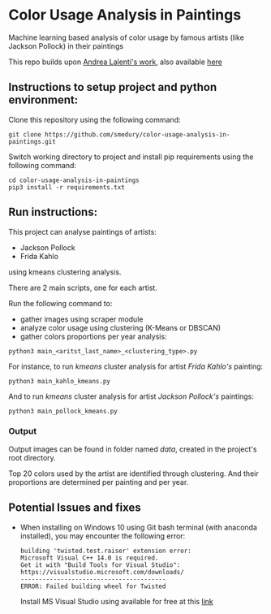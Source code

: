# Color Usage Analysis in Paintings

Machine learning based analysis of color usage by famous artists (like Jackson Pollock) in their paintings

This repo builds upon [Andrea Lalenti's work](https://towardsdatascience.com/clustering-pollock-1ec24c9cf447), also available [here](https://gitlab.com/andrea.ialenti/pollock-analysis/-/tree/master/)

## Instructions to setup project and python environment:

Clone this repository using the following command:

```console
git clone https://github.com/smedury/color-usage-analysis-in-paintings.git
```

Switch working directory to project and install pip requirements using the following command:

```console
cd color-usage-analysis-in-paintings
pip3 install -r requirements.txt
```

## Run instructions:

This project can analyse paintings of artists:
- Jackson Pollock
- Frida Kahlo 

using kmeans clustering analysis.

There are 2 main scripts, one for each artist.

Run the following command to:
- gather images using scraper module 
- analyze color usage using clustering (K-Means or DBSCAN)
- gather colors proportions per year analysis:

```console
python3 main_<aritst_last_name>_<clustering_type>.py
```

For instance, to run *kmeans* cluster analysis for artist *Frida Kahlo's* painting:

```console
python3 main_kahlo_kmeans.py
```
And to run *kmeans* cluster analysis for artist *Jackson Pollock's* paintings:
```console
python3 main_pollock_kmeans.py
```

### Output

Output images can be found in folder named *data*, created in the project's root directory.

Top 20 colors used by the artist are identified through clustering. And their proportions are determined per painting and per year.

## Potential Issues and fixes

- When installing on Windows 10 using Git bash terminal (with anaconda installed), you may encounter the following error:

    ```console
    building 'twisted.test.raiser' extension error: 
    Microsoft Visual C++ 14.0 is required. 
    Get it with "Build Tools for Visual Studio": https://visualstudio.microsoft.com/downloads/
    ---------------------------------------- 
    ERROR: Failed building wheel for Twisted
    ```
    Install MS Visual Studio using available for free at this [link](https://visualstudio.microsoft.com/thank-you-downloading-visual-studio/?sku=Community&rel=16) 